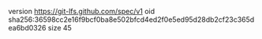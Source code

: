 version https://git-lfs.github.com/spec/v1
oid sha256:36598cc2e16f9bcf0ba8e502bfcd4ed2f0e5ed95d28db2cf23c365dea6bd0326
size 45

